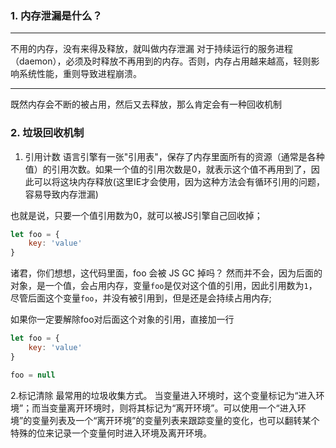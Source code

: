 ### 1. 内存泄漏是什么？

------
不用的内存，没有来得及释放，就叫做内存泄漏
对于持续运行的服务进程（daemon），必须及时释放不再用到的内存。否则，内存占用越来越高，轻则影响系统性能，重则导致进程崩溃。

-----

既然内存会不断的被占用，然后又去释放，那么肯定会有一种回收机制


### 2. 垃圾回收机制

1. 引用计数
  语言引擎有一张"引用表"，保存了内存里面所有的资源（通常是各种值）的引用次数。如果一个值的引用次数是0，就表示这个值不再用到了，因此可以将这块内存释放(这里IE才会使用，因为这种方法会有循环引用的问题，容易导致内存泄漏)

也就是说，只要一个值引用数为0，就可以被JS引擎自己回收掉；

```javascript
let foo = {
    key: 'value'
}
```

诸君，你们想想，这代码里面，foo 会被 JS GC 掉吗？
然而并不会，因为后面的对象，是一个值，会占用内存，变量`foo`是仅对这个值的引用，因此引用数为`1`，尽管后面这个变量`foo`，并没有被引用到，但是还是会持续占用内存;

如果你一定要解除foo对后面这个对象的引用，直接加一行

```javascript
let foo = {
    key: 'value'
}

foo = null
```

2.标记清除
  最常用的垃圾收集方式。
  当变量进入环境时，这个变量标记为“进入环境”；而当变量离开环境时，则将其标记为“离开环境”。可以使用一个“进入环境”的变量列表及一个“离开环境”的变量列表来跟踪变量的变化，也可以翻转某个特殊的位来记录一个变量何时进入环境及离开环境。